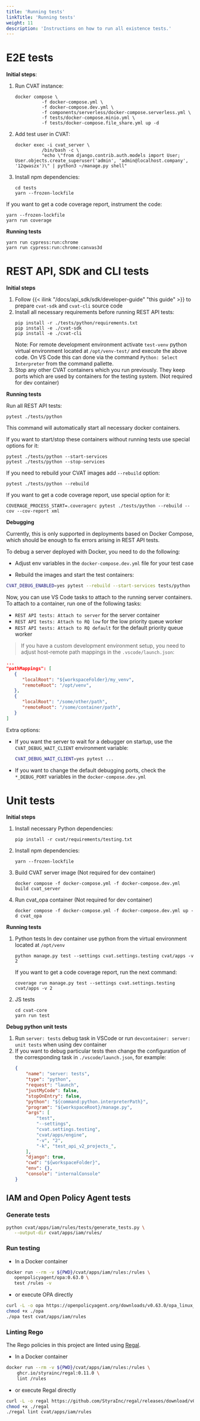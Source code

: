 ```yaml
---
title: 'Running tests'
linkTitle: 'Running tests'
weight: 11
description: 'Instructions on how to run all existence tests.'
---
```


# E2E tests

**Initial steps**:
1. Run CVAT instance:
   ```shell
   docker compose \
             -f docker-compose.yml \
             -f docker-compose.dev.yml \
             -f components/serverless/docker-compose.serverless.yml \
             -f tests/docker-compose.minio.yml \
             -f tests/docker-compose.file_share.yml up -d
   ```
1. Add test user in CVAT:
   ```shell
   docker exec -i cvat_server \
             /bin/bash -c \
             "echo \"from django.contrib.auth.models import User; User.objects.create_superuser('admin', 'admin@localhost.company', '12qwaszx')\" | python3 ~/manage.py shell"
   ```
1. Install npm dependencies:
   ```
   cd tests
   yarn --frozen-lockfile
   ```

If you want to get a code coverage report, instrument the code:
```
yarn --frozen-lockfile
yarn run coverage
```

**Running tests**

```
yarn run cypress:run:chrome
yarn run cypress:run:chrome:canvas3d
```

# REST API, SDK and CLI tests

**Initial steps**
1. Follow {{< ilink "/docs/api_sdk/sdk/developer-guide" "this guide" >}} to prepare
   `cvat-sdk` and `cvat-cli` source code
1. Install all necessary requirements before running REST API tests:
   ```
   pip install -r ./tests/python/requirements.txt
   pip install -e ./cvat-sdk
   pip install -e ./cvat-cli
   ```
   Note: For remote development environment activate `test-venv` python virtual environment
   located at `/opt/venv-test/` and execute the above code. On VS Code this can done via the command `Python: Select Interpreter` from the command pallette.
1. Stop any other CVAT containers which you run previously. They keep ports
which are used by containers for the testing system. (Not required for dev container)

**Running tests**

Run all REST API tests:

```
pytest ./tests/python
```

This command will automatically start all necessary docker containers.

If you want to start/stop these containers without running tests
use special options for it:

```
pytest ./tests/python --start-services
pytest ./tests/python --stop-services
```

If you need to rebuild your CVAT images add `--rebuild` option:
```
pytest ./tests/python --rebuild
```

If you want to get a code coverage report, use special option for it:
```
COVERAGE_PROCESS_START=.coveragerc pytest ./tests/python --rebuild --cov --cov-report xml
```

**Debugging**

Currently, this is only supported in deployments based on Docker Compose,
which should be enough to fix errors arising in REST API tests.

To debug a server deployed with Docker, you need to do the following:

- Adjust env variables in the `docker-compose.dev.yml` file for your test case

- Rebuild the images and start the test containers:

```bash
CVAT_DEBUG_ENABLED=yes pytest --rebuild --start-services tests/python
```

Now, you can use VS Code tasks to attach to the running server containers.
To attach to a container, run one of the following tasks:
- `REST API tests: Attach to server` for the server container
- `REST API tests: Attach to RQ low` for the low priority queue worker
- `REST API tests: Attach to RQ default` for the default priority queue worker

> If you have a custom development environment setup, you need to adjust
host-remote path mappings in the `.vscode/launch.json`:
```json
...
"pathMappings": [
   {
      "localRoot": "${workspaceFolder}/my_venv",
      "remoteRoot": "/opt/venv",
   },
   {
      "localRoot": "/some/other/path",
      "remoteRoot": "/some/container/path",
   }
]
```

Extra options:
- If you want the server to wait for a debugger on startup,
  use the `CVAT_DEBUG_WAIT_CLIENT` environment variable:
  ```bash
  CVAT_DEBUG_WAIT_CLIENT=yes pytest ...
  ```
- If you want to change the default debugging ports, check the `*_DEBUG_PORT`
  variables in the `docker-compose.dev.yml`


# Unit tests

**Initial steps**
1. Install necessary Python dependencies:
   ```
   pip install -r cvat/requirements/testing.txt
   ```
1. Install npm dependencies:
   ```
   yarn --frozen-lockfile
   ```
1. Build CVAT server image (Not required for dev container)
   ```
   docker compose -f docker-compose.yml -f docker-compose.dev.yml build cvat_server
   ```
1. Run cvat_opa container (Not required for dev container)
   ```
   docker compose -f docker-compose.yml -f docker-compose.dev.yml up -d cvat_opa
   ```

**Running tests**
1. Python tests
   In dev container use python from the virtual environment located at `/opt/venv`
   ```
   python manage.py test --settings cvat.settings.testing cvat/apps -v 2
   ```
   If you want to get a code coverage report, run the next command:
   ```
   coverage run manage.py test --settings cvat.settings.testing cvat/apps -v 2
   ```

1. JS tests
   ```
   cd cvat-core
   yarn run test
   ```

**Debug python unit tests**
1. Run `server: tests` debug task in VSCode or run `devcontainer: server: unit tests` when using dev container
1. If you want to debug particular tests then change the configuration
of the corresponding task in `./vscode/launch.json`, for example:
   ```json
   {
       "name": "server: tests",
       "type": "python",
       "request": "launch",
       "justMyCode": false,
       "stopOnEntry": false,
       "python": "${command:python.interpreterPath}",
       "program": "${workspaceRoot}/manage.py",
       "args": [
           "test",
           "--settings",
           "cvat.settings.testing",
           "cvat/apps/engine",
           "-v", "2",
           "-k", "test_api_v2_projects_",
       ],
       "django": true,
       "cwd": "${workspaceFolder}",
       "env": {},
       "console": "internalConsole"
   }
   ```

<a id="opa-tests"></a>
## IAM and Open Policy Agent tests

### Generate tests

```bash
python cvat/apps/iam/rules/tests/generate_tests.py \
   --output-dir cvat/apps/iam/rules/
```

### Run testing

- In a Docker container
```bash
docker run --rm -v ${PWD}/cvat/apps/iam/rules:/rules \
   openpolicyagent/opa:0.63.0 \
   test /rules -v
```

- or execute OPA directly
```bash
curl -L -o opa https://openpolicyagent.org/downloads/v0.63.0/opa_linux_amd64_static
chmod +x ./opa
./opa test cvat/apps/iam/rules
```

### Linting Rego

The Rego policies in this project are linted using [Regal](https://github.com/styrainc/regal).

- In a Docker container
```bash
docker run --rm -v ${PWD}/cvat/apps/iam/rules:/rules \
    ghcr.io/styrainc/regal:0.11.0 \
    lint /rules
```

- or execute Regal directly
```bash
curl -L -o regal https://github.com/StyraInc/regal/releases/download/v0.11.0/regal_Linux_x86_64
chmod +x ./regal
./regal lint cvat/apps/iam/rules
```
